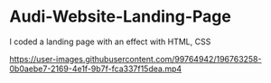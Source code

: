 # Audi-Website-Landing-Page
 I coded a landing page with an effect with HTML, CSS

https://user-images.githubusercontent.com/99764942/196763258-0b0aebe7-2169-4e1f-9b7f-fca337f15dea.mp4
